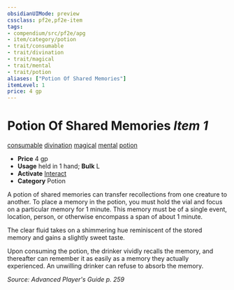 ```yaml
---
obsidianUIMode: preview
cssclass: pf2e,pf2e-item
tags:
- compendium/src/pf2e/apg
- item/category/potion
- trait/consumable
- trait/divination
- trait/magical
- trait/mental
- trait/potion
aliases: ["Potion Of Shared Memories"]
itemLevel: 1
price: 4 gp
---
```

# Potion Of Shared Memories *Item 1*  
[consumable](../../../rules/traits/consumable.md)  [divination](../../../rules/traits/divination.md)  [magical](../../../rules/traits/magical.md)  [mental](../../../rules/traits/mental.md)  [potion](../../../rules/traits/potion.md)  

- **Price** 4 gp
- **Usage** held in 1 hand; **Bulk** L
- **Activate** [Interact](../../../rules/actions/interact.md)
- **Category** Potion

A potion of shared memories can transfer recollections from one creature to another. To place a memory in the potion, you must hold the vial and focus on a particular memory for 1 minute. This memory must be of a single event, location, person, or otherwise encompass a span of about 1 minute.

The clear fluid takes on a shimmering hue reminiscent of the stored memory and gains a slightly sweet taste.

Upon consuming the potion, the drinker vividly recalls the memory, and thereafter can remember it as easily as a memory they actually experienced. An unwilling drinker can refuse to absorb the memory.

*Source: Advanced Player's Guide p. 259*